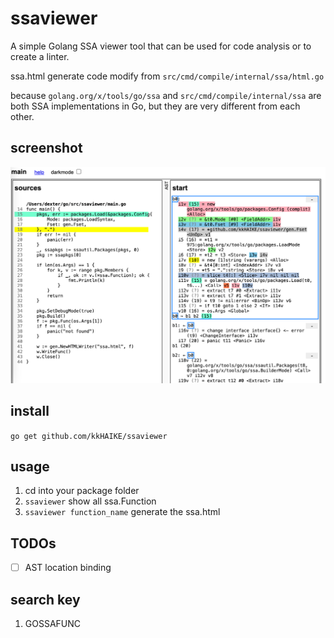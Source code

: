 # ssaviewer
A simple Golang SSA viewer tool that can be used for code analysis or to create a linter.

ssa.html generate code modify from `src/cmd/compile/internal/ssa/html.go`

because `golang.org/x/tools/go/ssa` and `src/cmd/compile/internal/ssa` are both SSA implementations in Go, but they are very different from each other.

## screenshot
![screenshot](/screenshot.png)

## install
`go get github.com/kkHAIKE/ssaviewer`

## usage
1. cd into your package folder
2. `ssaviewer` show all ssa.Function
3. `ssaviewer function_name` generate the ssa.html

## TODOs
- [ ] AST location binding

## search key
1. GOSSAFUNC
